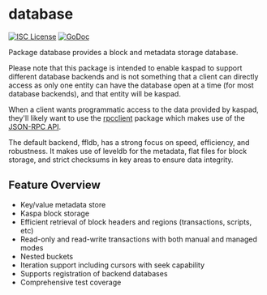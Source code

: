 database
========

[![ISC License](http://img.shields.io/badge/license-ISC-blue.svg)](http://copyfree.org)
[![GoDoc](https://img.shields.io/badge/godoc-reference-blue.svg)](http://godoc.org/github.com/kaspanet/kaspad/database)

Package database provides a block and metadata storage database.

Please note that this package is intended to enable kaspad to support different
database backends and is not something that a client can directly access as only
one entity can have the database open at a time (for most database backends),
and that entity will be kaspad.

When a client wants programmatic access to the data provided by kaspad, they'll
likely want to use the [rpcclient](https://github.com/kaspanet/kaspad/tree/master/rpcclient)
package which makes use of the [JSON-RPC API](https://github.com/kaspanet/kaspad/tree/master/docs/json_rpc_api.md).

The default backend, ffldb, has a strong focus on speed, efficiency, and
robustness. It makes use of leveldb for the metadata, flat files for block
storage, and strict checksums in key areas to ensure data integrity.

## Feature Overview

- Key/value metadata store
- Kaspa block storage
- Efficient retrieval of block headers and regions (transactions, scripts, etc)
- Read-only and read-write transactions with both manual and managed modes
- Nested buckets
- Iteration support including cursors with seek capability
- Supports registration of backend databases
- Comprehensive test coverage

